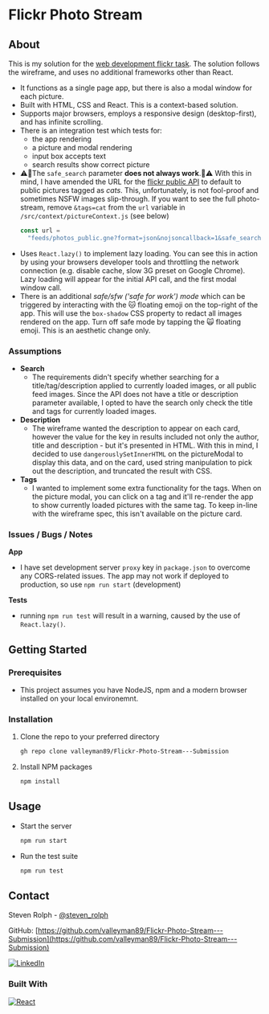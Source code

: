 # Flickr Photo Stream

## About

This is my solution for the [web development flickr task](https://github.com/holidayextras/recruitment-tasks/blob/master/developer-flickr-task.md). The solution follows the wireframe, and uses no additional frameworks other than React.

- It functions as a single page app, but there is also a modal window for each picture.
- Built with HTML, CSS and React. This is a context-based solution.
- Supports major browsers, employs a responsive design (desktop-first), and has infinite scrolling.
- There is an integration test which tests for:
  - the app rendering
  - a picture and modal rendering
  - input box accepts text
  - search results show correct picture
- ⚠️🚨The `safe_search` parameter **does not always work**.🚨⚠️ With this in mind, I have amended the URL for the [flickr public API](https://www.flickr.com/services/feeds/docs/photos_public/) to default to public pictures tagged as _cats_. This, unfortunately, is not fool-proof and sometimes NSFW images slip-through. If you want to see the full photo-stream, remove `&tags=cat` from the `url` variable in `/src/context/pictureContext.js` (see below)
  ```js
  const url =
    "feeds/photos_public.gne?format=json&nojsoncallback=1&safe_search=1&tags=cat";
  ```
- Uses `React.lazy()` to implement lazy loading. You can see this in action by using your browsers developer tools and throttling the network connection (e.g. disable cache, slow 3G preset on Google Chrome). Lazy loading will appear for the initial API call, and the first modal window call.
- There is an additional _safe/sfw ('safe for work') mode_ which can be triggered by interacting with the 🐱 floating emoji on the top-right of the app. This will use the `box-shadow` CSS property to redact all images rendered on the app. Turn off safe mode by tapping the 🙀 floating emoji. This is an aesthetic change only.

### Assumptions

- **Search**
  - The requirements didn't specify whether searching for a title/tag/description applied to currently loaded images, or all public feed images. Since the API does not have a title or description parameter available, I opted to have the search only check the title and tags for currently loaded images.
- **Description**
  - The wireframe wanted the description to appear on each card, however the value for the key in results included not only the author, title and description - but it's presented in HTML. With this in mind, I decided to use `dangerouslySetInnerHTML` on the pictureModal to display this data, and on the card, used string manipulation to pick out the description, and truncated the result with CSS.
- **Tags**
  - I wanted to implement some extra functionality for the tags. When on the picture modal, you can click on a tag and it'll re-render the app to show currently loaded pictures with the same tag. To keep in-line with the wireframe spec, this isn't available on the picture card.

### Issues / Bugs / Notes

**App**

- I have set development server `proxy` key in `package.json` to overcome any CORS-related issues. The app may not work if deployed to production, so use `npm run start` (development)

**Tests**

- running `npm run test` will result in a warning, caused by the use of `React.lazy()`.

## Getting Started

### Prerequisites

- This project assumes you have NodeJS, npm and a modern browser installed on your local environemnt.

### Installation

1. Clone the repo to your preferred directory
   ```bash
   gh repo clone valleyman89/Flickr-Photo-Stream---Submission
   ```
2. Install NPM packages
   ```bash
   npm install
   ```

## Usage

- Start the server
  ```bash
  npm run start
  ```
- Run the test suite
  ```bash
  npm run test
  ```

## Contact

Steven Rolph - [@steven_rolph](https://twitter.com/steven_rolph)

GitHub: [https://github.com/valleyman89/Flickr-Photo-Stream---Submission](https://github.com/valleyman89/Flickr-Photo-Stream---Submission)

[![LinkedIn][linkedin-shield]][linkedin-url]

### Built With

[![React][react.js]][react-url]

[linkedin-shield]: https://img.shields.io/badge/-LinkedIn-black.svg?style=for-the-badge&logo=linkedin&colorB=555
[linkedin-url]: https://linkedin.com/in/steven-rolph
[react.js]: https://img.shields.io/badge/React-20232A?style=for-the-badge&logo=react&logoColor=61DAFB
[react-url]: https://reactjs.org/
